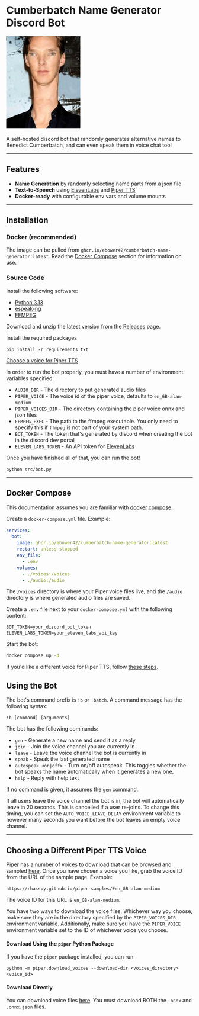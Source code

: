 # Cumberbatch Name Generator Discord Bot

![](./image/bandycoot_cumberbund.jpg)

A self-hosted discord bot that randomly generates alternative names to Benedict Cumberbatch, and can even speak them 
in voice chat too!

---

## Features
- **Name Generation** by randomly selecting name parts from a json file
- **Text-to-Speech** using [ElevenLabs](https://elevenlabs.io/) and [Piper TTS](https://github.com/OHF-Voice/piper1-gpl)
- **Docker-ready** with configurable env vars and volume mounts

---
## Installation
### Docker (recommended)
The image can be pulled from `ghcr.io/ebower42/cumberbatch-name-generator:latest`. Read the 
[Docker Compose](#docker-compose) section for information on use.

### Source Code
Install the following software:
- [Python 3.13](https://www.python.org/downloads/)
- [espeak-ng](https://github.com/espeak-ng/espeak-ng)
- [FFMPEG](https://www.ffmpeg.org/)

Download and unzip the latest version from the 
[Releases](https://github.com/ebower42/CumberbatchNameGenerator/releases) page.

Install the required packages 

    pip install -r requirements.txt

[Choose a voice for Piper TTS](#choosing-a-different-piper-tts-voice)

In order to run the bot properly, you must have a number of environment variables specified:
- `AUDIO_DIR` - The directory to put generated audio files
- `PIPER_VOICE` - The voice id of the piper voice, defaults to `en_GB-alan-medium`
- `PIPER_VOICES_DIR` - The directory containing the piper voice onnx and json files
- `FFMPEG_EXEC` - The path to the ffmpeg executable. You only need to specify this if `ffmpeg` is not part of your 
  system path.
- `BOT_TOKEN` - The token that's generated by discord when creating the bot in the discord dev portal
- `ELEVEN_LABS_TOKEN` - An API token for [ElevenLabs](https://elevenlabs.io/)

Once you have finished all of that, you can run the bot!

    python src/bot.py

---

## Docker Compose
This documentation assumes you are familiar with [docker compose](https://docs.docker.com/compose/).

Create a `docker-compose.yml` file. Example:
```yaml
services:
  bot:
    image: ghcr.io/ebower42/cumberbatch-name-generator:latest
    restart: unless-stopped
    env_file:
      - .env
    volumes:
      - ./voices:/voices
      - ./audio:/audio
```
The `/voices` directory is where your Piper voice files live, and the `/audio` directory is where generated audio files
are saved.

Create a `.env` file next to your `docker-compose.yml` with the following content:
```dotenv
BOT_TOKEN=your_discord_bot_token
ELEVEN_LABS_TOKEN=your_eleven_labs_api_key
```

Start the bot:
```bash
docker compose up -d
```
If you'd like a different voice for Piper TTS, follow [these steps](#choosing-a-different-piper-tts-voice).

## Using the Bot
The bot's command prefix is `!b` or `!batch`. A command message has the following syntax:

    !b [command] [arguments]

The bot has the following commands:
- `gen` - Generate a new name and send it as a reply
- `join` - Join the voice channel you are currently in
- `leave` - Leave the voice channel the bot is currently in
- `speak` - Speak the last generated name
- `autospeak <on|off>` - Turn on/off autospeak. This toggles whether the bot speaks the name automatically when it 
  generates a new one.
- `help` - Reply with help text

If no command is given, it assumes the `gen` command.

If all users leave the voice channel the bot is in, the bot will automatically leave in 20 seconds. This is cancelled if
a user re-joins. To change this timing, you can set the `AUTO_VOICE_LEAVE_DELAY` environment variable to however
many seconds you want before the bot leaves an empty voice channel.

---

## Choosing a Different Piper TTS Voice
Piper has a number of voices to download that can be browsed and sampled 
[here](https://rhasspy.github.io/piper-samples/). Once you have chosen a voice you like, grab the voice ID from the 
URL of the sample page. Example:

    https://rhasspy.github.io/piper-samples/#en_GB-alan-medium

The voice ID for this URL is `en_GB-alan-medium`.

You have two ways to download the voice files. Whichever way you choose, make sure they are in the directory specified
by the `PIPER_VOICES_DIR` environment variable. Additionally, make sure you have the `PIPER_VOICE` environment variable
set to the ID of whichever voice you choose.
#### Download Using the `piper` Python Package
If you have the `piper` package installed, you can run

    python -m piper.download_voices --download-dir <voices_directory> <voice_id>

#### Download Directly
You can download voice files [here](https://huggingface.co/rhasspy/piper-voices/tree/main). You must download BOTH
the `.onnx` and `.onnx.json` files.


